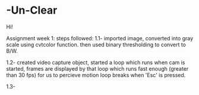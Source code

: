 # -Un-Clear
Hi!

Assignment week 1:
  steps followed:
  1.1- imported image, converted into gray scale using cvtcolor function.
       then used binary thresholding to convert to B/W.
       
  1.2- created video capture object, started a loop which runs when cam is started,
       frames are displayed by that loop which runs fast enough (greater than 30 fps) for us to percieve motion
       loop breaks when 'Esc' is pressed.
       
  1.3- 
